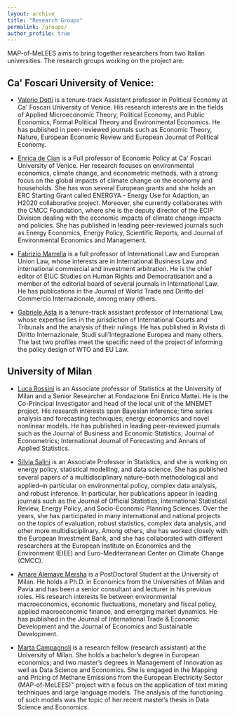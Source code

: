 ```yaml
---
layout: archive
title: "Research Groups"
permalink: /groups/
author_profile: true
---
```


MAP-of-MeLEES aims to bring together researchers from two Italian universities. The research groups working on the project are:

## Ca' Foscari University of Venice:

* [Valerio Dotti](https://valeriodotti.github.io) is a tenure-track Assistant professor in Political Economy at Ca' Foscari University of Venice. His research interests are in the fields of Applied Microeconomic Theory, Political Economy, and Public Economics, Formal Political Theory and Environmental Economics. He has published in peer-reviewed journals such as Economic Theory, Nature, European Economic Review and European Journal of Political Economy.

* [Enrica de Cian](https://www.unive.it/data/persone/5591358) is a Full professor of Economic Policy at Ca' Foscari University of Venice. Her research focuses on environmental economics, climate change, and econometric methods, with a strong focus on the global impacts of climate change on the economy and households. She has won several European grants and she holds an ERC Starting Grant called ENERGYA - Energy Use for Adaption, an H2020 collaborative project. Moreover, she currently collaborates with the CMCC Foundation, where she is the deputy director of the ECIP Division dealing with the economic impacts of climate change impacts and policies. She has published in leading peer-reviewed journals such as Energy Economics, Energy Policy, Scientific Reports, and Journal of Environmental Economics and Management.

* [Fabrizio Marrella](https://www.unive.it/data/persone/5591418) is a full professor of International Law and European Union Law, whose interests are in International Business Law and international commercial and investment arbitration. He is the chief editor of EIUC Studies on Human Rights and Democratisation and a member of the editorial board of several journals in International Law. He has publications in the Journal of World Trade and Diritto del Commercio Internazionale, among many others.

* [Gabriele Asta](https://www.unive.it/data/persone/25535245) is a tenure-track assistant professor of International Law, whose expertise lies in the jurisdiction of International Courts and Tribunals and the analysis of their rulings. He has published in Rivista di Diritto Internazionale, Studi sull’Integrazione Europea and many others. The last two profiles meet the specific need of the project of informing the policy design of WTO and EU Law.

## University of Milan

* [Luca Rossini](https://rossiniluca.github.io/web/) is an Associate professor of Statistics at the University of Milan and a Senior Researcher at Fondazione Eni Enrico Mattei. He is the Co-Principal Investigator and head of the local unit of the MNEMET project. His research interests span Bayesian inference; time series analysis and forecasting techniques; energy economics and novel nonlinear models. He has published in leading peer-reviewed journals such as the Journal of Business and Economic Statistics; Journal of Econometrics; International Journal of Forecasting and Annals of Applied Statistics.

* [Silvia Salini](https://www.unimi.it/it/ugov/person/silvia-salini) is an Associate Professor in Statistics, and she is working on energy policy, statistical modelling, and data science. She has published several papers of a multidisciplinary nature ̶ both methodological and applied ̶ in particular on environmental policy, complex data analysis, and robust inference. In particular, her publications appear in leading journals such as the Journal of Official Statistics, International Statistical Review, Energy Policy, and Socio-Economic Planning Sciences. Over the years, she has participated in many international and national projects on the topics of evaluation, robust statistics, complex data analysis, and other more multidisciplinary. Among others, she has worked closely with the European Investment Bank, and she has collaborated with different researchers at the European Institute on Economics and the Environment (EIEE) and Euro-Mediterranean Center on Climate Change (CMCC).

* [Amare Alemaye Mersha](https://sites.google.com/view/amare-alemaye-mersha) is a PostDoctoral Student at the University of Milan. He holds a Ph.D. in Economics from the Universities of Milan and Pavia and has been a senior consultant and lecturer in his previous roles. His research interests lie between environmental macroeconomics, economic fluctuations, monetary and fiscal policy, applied macroeconomic finance, and emerging market dynamics. He has published in the Journal of International Trade & Economic Development and the Journal of Economics and Sustainable Development.

* [Marta Campagnoli]() is a research fellow (research assistant) at the University of Milan. She holds a bachelor’s degree in European economics; and two master’s degrees in Management of Innovation as well as Data Science and Economics. She is engaged in the Mapping and Pricing of Methane Emissions from the European Electricity Sector (MAP-of-MeLEES)" project with a focus on the application of text mining techniques and large language models. The analysis of the functioning of such models was the topic of her recent master’s thesis in Data Science and Economics.
